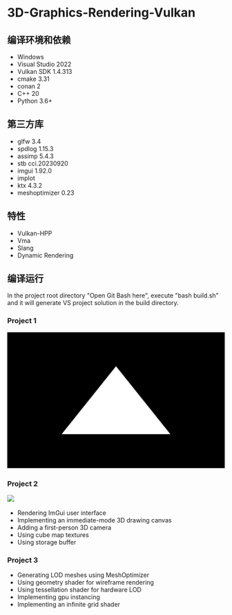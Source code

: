 # 3D-Graphics-Rendering-Vulkan

## 编译环境和依赖
* Windows
* Visual Studio 2022
* Vulkan SDK 1.4.313
* cmake 3.31
* conan 2
* C++ 20
* Python 3.6+

## 第三方库
* glfw 3.4
* spdlog 1.15.3
* assimp 5.4.3
* stb cci.20230920
* imgui 1.92.0
* implot
* ktx 4.3.2
* meshoptimizer 0.23

## 特性
* Vulkan-HPP
* Vma
* Slang
* Dynamic Rendering

## 编译运行
In the project root directory "Open Git Bash here", execute "bash build.sh" and it will generate VS project solution in the build directory.

### Project 1
![](https://github.com/jgw2000/3D-Graphics-Rendering-Vulkan/blob/main/results/project1.png)

### Project 2
![](https://github.com/jgw2000/3D-Graphics-Rendering-Vulkan/blob/main/results/project2.png)

* Rendering ImGui user interface
* Implementing an immediate-mode 3D drawing canvas
* Adding a first-person 3D camera
* Using cube map textures
* Using storage buffer

### Project 3

* Generating LOD meshes using MeshOptimizer
* Using geometry shader for wireframe rendering
* Using tessellation shader for hardware LOD
* Implementing gpu instancing
* Implementing an infinite grid shader